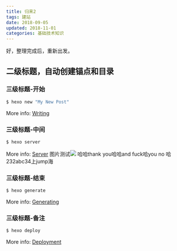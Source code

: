 ```yaml
---
title: 归来2
tags: 建站
date: 2018-09-05
updated: 2018-11-01
categories: 基础技术知识
---
```


好，整理完成后，重新出发。

<!-- more -->

## 二级标题，自动创建锚点和目录

### 三级标题-开始

``` bash
$ hexo new "My New Post"
```

More info: [Writing](https://hexo.io/docs/writing.html)

### 三级标题-中间

``` bash
$ hexo server
```

More info: [Server](https://hexo.io/docs/server.html)
图片测试![](https://ws1.sinaimg.cn/large/b7f2e3a3gy1fwyoarbr3xj21hc0xcqrh.jpg)
哈哈thank you哈哈and fuck哈you no 哈232abc34上jump海

### 三级标题-结束

``` bash
$ hexo generate
```

More info: [Generating](https://hexo.io/docs/generating.html)

### 三级标题-备注

``` bash
$ hexo deploy
```

More info: [Deployment](https://hexo.io/docs/deployment.html)
